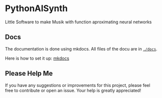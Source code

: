 # PythonAISynth

Little Software to make Musik with function aproximating neural networks 

## Docs

The documentation is done using mkdocs.
All files of the docu are in [`./docs`](./docs/).

Here is how to set it up: [mkdocs](https://www.mkdocs.org/getting-started/) 

## Please Help Me

If you have any suggestions or improvements for this project, please feel free to contribute or open an issue. Your help is greatly appreciated!